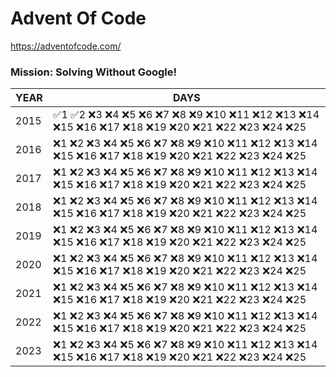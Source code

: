 # Advent Of Code
https://adventofcode.com/

### Mission: Solving Without Google!
| YEAR | DAYS     |
|------|----------|
| 2015 | ✅1 ✅2 ❌3 ❌4 ❌5 ❌6 ❌7 ❌8 ❌9 ❌10 ❌11 ❌12 ❌13 ❌14 ❌15 ❌16 ❌17 ❌18 ❌19 ❌20 ❌21 ❌22 ❌23 ❌24 ❌25 |
| 2016 | ❌1 ❌2 ❌3 ❌4 ❌5 ❌6 ❌7 ❌8 ❌9 ❌10 ❌11 ❌12 ❌13 ❌14 ❌15 ❌16 ❌17 ❌18 ❌19 ❌20 ❌21 ❌22 ❌23 ❌24 ❌25 |
| 2017 | ❌1 ❌2 ❌3 ❌4 ❌5 ❌6 ❌7 ❌8 ❌9 ❌10 ❌11 ❌12 ❌13 ❌14 ❌15 ❌16 ❌17 ❌18 ❌19 ❌20 ❌21 ❌22 ❌23 ❌24 ❌25 |
| 2018 | ❌1 ❌2 ❌3 ❌4 ❌5 ❌6 ❌7 ❌8 ❌9 ❌10 ❌11 ❌12 ❌13 ❌14 ❌15 ❌16 ❌17 ❌18 ❌19 ❌20 ❌21 ❌22 ❌23 ❌24 ❌25 |
| 2019 | ❌1 ❌2 ❌3 ❌4 ❌5 ❌6 ❌7 ❌8 ❌9 ❌10 ❌11 ❌12 ❌13 ❌14 ❌15 ❌16 ❌17 ❌18 ❌19 ❌20 ❌21 ❌22 ❌23 ❌24 ❌25 |
| 2020 | ❌1 ❌2 ❌3 ❌4 ❌5 ❌6 ❌7 ❌8 ❌9 ❌10 ❌11 ❌12 ❌13 ❌14 ❌15 ❌16 ❌17 ❌18 ❌19 ❌20 ❌21 ❌22 ❌23 ❌24 ❌25 |
| 2021 | ❌1 ❌2 ❌3 ❌4 ❌5 ❌6 ❌7 ❌8 ❌9 ❌10 ❌11 ❌12 ❌13 ❌14 ❌15 ❌16 ❌17 ❌18 ❌19 ❌20 ❌21 ❌22 ❌23 ❌24 ❌25 |
| 2022 | ❌1 ❌2 ❌3 ❌4 ❌5 ❌6 ❌7 ❌8 ❌9 ❌10 ❌11 ❌12 ❌13 ❌14 ❌15 ❌16 ❌17 ❌18 ❌19 ❌20 ❌21 ❌22 ❌23 ❌24 ❌25 |
| 2023 | ❌1 ❌2 ❌3 ❌4 ❌5 ❌6 ❌7 ❌8 ❌9 ❌10 ❌11 ❌12 ❌13 ❌14 ❌15 ❌16 ❌17 ❌18 ❌19 ❌20 ❌21 ❌22 ❌23 ❌24 ❌25 |